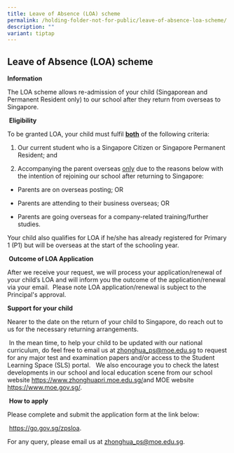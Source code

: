 ```yaml
---
title: Leave of Absence (LOA) scheme
permalink: /holding-folder-not-for-public/leave-of-absence-loa-scheme/
description: ""
variant: tiptap
---
```

<h2><strong>Leave of Absence (LOA) scheme</strong></h2>
<p><strong>Information</strong>
</p>
<p>The LOA scheme allows re-admission of your child (Singaporean and Permanent
Resident only) to our school after they return from overseas to Singapore.</p>
<p>&nbsp;<strong>Eligibility</strong>
</p>
<p>To be granted LOA, your child must fulfil <strong><u>both</u></strong> of
the following criteria:</p>
<ol data-tight="true" class="tight">
<li>
<p>Our current student who is a Singapore Citizen or Singapore Permanent
Resident; and</p>
</li>
<li>
<p>Accompanying the parent overseas <u>only</u> due to the reasons below with
the intention of rejoining our school after returning to Singapore:</p>
</li>
</ol>
<ul data-tight="true" class="tight">
<li>
<p>Parents are on overseas posting; OR</p>
</li>
<li>
<p>Parents are attending to their business overseas; OR</p>
</li>
<li>
<p>Parents are going overseas for a company-related training/further studies.</p>
</li>
</ul>
<p>Your child also qualifies for LOA if he/she has already registered for
Primary 1 (P1) but will be overseas at the start of the schooling year.</p>
<p><strong>&nbsp;Outcome of LOA Application</strong>
</p>
<p>After we receive your request, we will process your application/renewal
of your child’s LOA and will inform you the outcome of the application/renewal
via your email.&nbsp; Please note LOA application/renewal is subject to
the Principal's approval.&nbsp;</p>
<p><strong>Support for your child</strong>
</p>
<p>Nearer to the date on the return of your child to Singapore, do reach
out to us for the necessary returning arrangements.&nbsp;</p>
<p>&nbsp;In the mean time, to help your child to be updated with our national
curriculum, do feel free to email us at <a href="zhonghua_ps@moe.edu.sg" rel="noopener noreferrer nofollow" target="_blank">zhonghua_ps@moe.edu.sg</a> to request for
any major test and examination papers and/or access to the Student Learning
Space (SLS) portal.&nbsp; &nbsp;We also encourage you to check the latest
developments in our school and local education scene from our school website
<a href="https://www.zhonghuapri.moe.edu.sg/" rel="noopener noreferrer nofollow" target="_blank">https://www.zhonghuapri.moe.edu.sg/</a>and MOE website <a href="https://www.moe.gov.sg/" rel="noopener noreferrer nofollow" target="_blank">https://www.moe.gov.sg/</a>.</p>
<p>&nbsp;<strong>How to apply</strong>
</p>
<p>Please complete and submit the application form at the link below:</p>
<p>&nbsp;<a href="https://go.gov.sg/zpsloa" rel="noopener noreferrer nofollow" target="_blank">https://go.gov.sg/zpsloa</a>.&nbsp;&nbsp;</p>
<p>For any query, please email us at <a href="zhonghua_ps@moe.edu.sg" rel="noopener noreferrer nofollow" target="_blank">zhonghua_ps@moe.edu.sg</a>.&nbsp;</p>